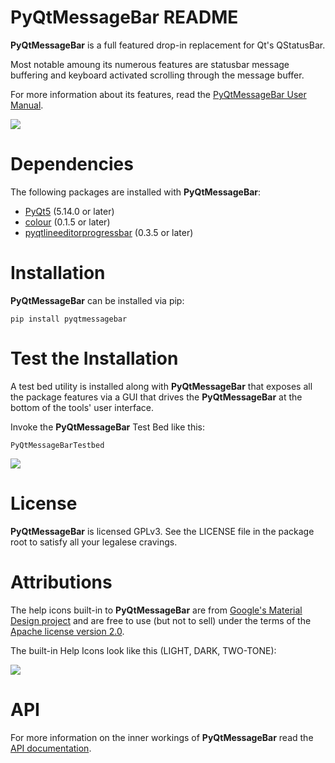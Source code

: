 # PyQtMessageBar README #

**PyQtMessageBar** is a full featured drop-in replacement for Qt's QStatusBar.

Most notable amoung its numerous features are statusbar message buffering and 
keyboard activated scrolling through the message buffer.

For more information about its features, read the [PyQtMessageBar User Manual](https://eruber.github.io/PyQtMessageBar/build/html/index.html).

![](https://eruber.github.io/PyQtMessageBar/build/html/_static/components_readme.png)

# Dependencies #
The following packages are installed with **PyQtMessageBar**:

- 	[PyQt5](https://riverbankcomputing.com/software/pyqt/intro) (5.14.0 or later)
- 	[colour](https://pypi.org/project/colour/) (0.1.5 or later)
- 	[pyqtlineeditorprogressbar](https://github.com/eruber/pyqtlineeditprogressbar) (0.3.5 or later)

# Installation #
**PyQtMessageBar** can be installed via pip:

	pip install pyqtmessagebar

# Test the Installation #
A test bed utility is installed along with **PyQtMessageBar** that exposes all the package features via a GUI that drives the **PyQtMessageBar** at the bottom of the tools' user interface.

Invoke the **PyQtMessageBar** Test Bed like this:

	PyQtMessageBarTestbed

![](https://eruber.github.io/PyQtMessageBar/build/html/_static/testbed.png)

# License #
**PyQtMessageBar** is licensed GPLv3. See the LICENSE file in the package root to satisfy all your legalese cravings. 

# Attributions #
The help icons built-in to **PyQtMessageBar** are from [Google's Material Design project](https://material.io/resources/icons/?style=baseline) and are free to use (but not to sell) under the terms of the [Apache license version 2.0](https://www.apache.org/licenses/LICENSE-2.0.html).

The built-in Help Icons look like this (LIGHT, DARK, TWO-TONE):

![](https://eruber.github.io/PyQtMessageBar/build/html/_static/help_icons.png)

# API #
For more information on the inner workings of **PyQtMessageBar** read the [API documentation](https://eruber.github.io/PyQtMessageBar/build/html/api.html).



